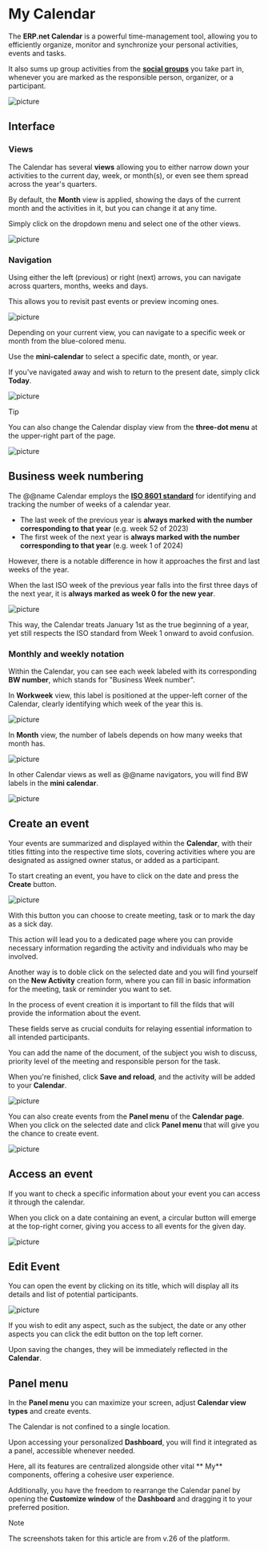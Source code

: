 # My Calendar

The **ERP.net Calendar** is a powerful time-management tool, allowing you to efficiently organize, monitor and synchronize your personal activities, events and tasks. 

It also sums up group activities from the **[social groups](groups/features-in-groups.md)** you take part in, whenever you are marked as the responsible person, organizer, or a participant. 

![picture](pictures/new_calendar_overview.png)

## Interface

### Views

The Calendar has several **views** allowing you to either narrow down your activities to the current day, week, or month(s), or even see them spread across the year's quarters. 

By default, the **Month** view is applied, showing the days of the current month and the activities in it, but you can change it at any time.

Simply click on the dropdown menu and select one of the other views.

![picture](pictures/new_calendar_view.png)

### Navigation

Using either the left (previous) or right (next) arrows, you can navigate across quarters, months, weeks and days. 

This allows you to revisit past events or preview incoming ones.

![picture](pictures/calendar_switch_monthss.png)

Depending on your current view, you can navigate to a specific week or month from the blue-colored menu.

Use the **mini-calendar** to select a specific date, month, or year. 

If you've navigated away and wish to return to the present date, simply click **Today**.

![picture](pictures/calendar_mini.png)

> [!Tip]
> You can also change the Calendar display view from the **three-dot menu** at the upper-right part of the page.

![picture](pictures/calendar_view_modes.png)

## Business week numbering

The @@name Calendar employs the **[ISO 8601 standard](https://en.wikipedia.org/wiki/ISO_8601)** for identifying and tracking the number of weeks of a calendar year. 

- The last week of the previous year is **always marked with the number corresponding to that year** (e.g. week 52 of 2023)
- The first week of the next year is **always marked with the number corresponding to that year** (e.g. week 1 of 2024)

However, there is a notable difference in how it approaches the first and last weeks of the year.

When the last ISO week of the previous year falls into the first three days of the next year, it is **always marked as week 0 for the new year**.

![picture](pictures/week_zero.png)

This way, the Calendar treats January 1st as the true beginning of a year, yet still respects the ISO standard from Week 1 onward to avoid confusion.

### Monthly and weekly notation

Within the Calendar, you can see each week labeled with its corresponding **BW number**, which stands for "Business Week number".

In **Workweek** view, this label is positioned at the upper-left corner of the Calendar, clearly identifying which week of the year this is.

![picture](pictures/business_week_view.png)

In **Month** view, the number of labels depends on how many weeks that month has.

![picture](pictures/business_week_monthvieww.png)

In other Calendar views as well as @@name navigators, you will find BW labels in the **mini calendar**.

![picture](pictures/business_week_mini.png)

## Create an event

Your events are summarized and displayed within the **Calendar**, with their titles fitting into the respective time slots, covering activities where you are designated as assigned owner status, or added as a participant.

To start creating an event, you have to click on the date and press the **Create** button.

![picture](pictures/create_activity.png)

With this button you can choose to create meeting, task or to mark the day as a sick day.

This action will lead you to a dedicated page where you can provide necessary information regarding the activity and individuals who may be involved.

Another way is to doble click on the selected date and you will find yourself on the **New Activity** creation form, where you can fill in basic information for the meeting, task or reminder you want to set.

In the process of event creation it is important to fill the filds that will provide the information about the event.

These fields serve as crucial conduits for relaying essential information to all intended participants.

You can add the name of the document, of the subject you wish to discuss, priority level of the meeting and responsible person for the task.

When you're finished, click **Save and reload**, and the activity will be added to your **Calendar**.

![picture](pictures/Screenshot_8.png)
 
You can also create events from the **Panel menu** of the **Calendar page**.
When you click on the selected date and click **Panel menu** that will give you the chance to create event.

![picture](pictures/activity_create_modes.png)
 
## Access an event

If you want to check a specific information about your event you can access it through the calendar. 
 
When you click on a date containing an event, a circular button will emerge at the top-right corner, giving you access 
to all events for the given day.

![picture](pictures/activities_fortheday.png)
 
## Edit Event

You can open the event by clicking on its title, which will display all its details and list of potential participants. 

![picture](pictures/activity_document.png)

If you wish to edit any aspect, such as the subject, the date or any other aspects you can click the edit button on the top left corner. 

Upon saving the changes, they will be immediately reflected in the **Calendar**.

## Panel menu 

In the **Panel menu** you can maximize your screen, adjust **Calendar view types** and create events.

The Calendar is not confined to a single location. 

Upon accessing your personalized **Dashboard**, you will find it integrated as a panel, accessible whenever needed. 

Here, all its features are centralized alongside other vital ** My** components, offering a cohesive user experience.

Additionally, you have the freedom to rearrange the Calendar panel by opening the **Customize window** of the **Dashboard** and dragging it to your preferred position.

> [!Note]
> The screenshots taken for this article are from v.26 of the platform.



